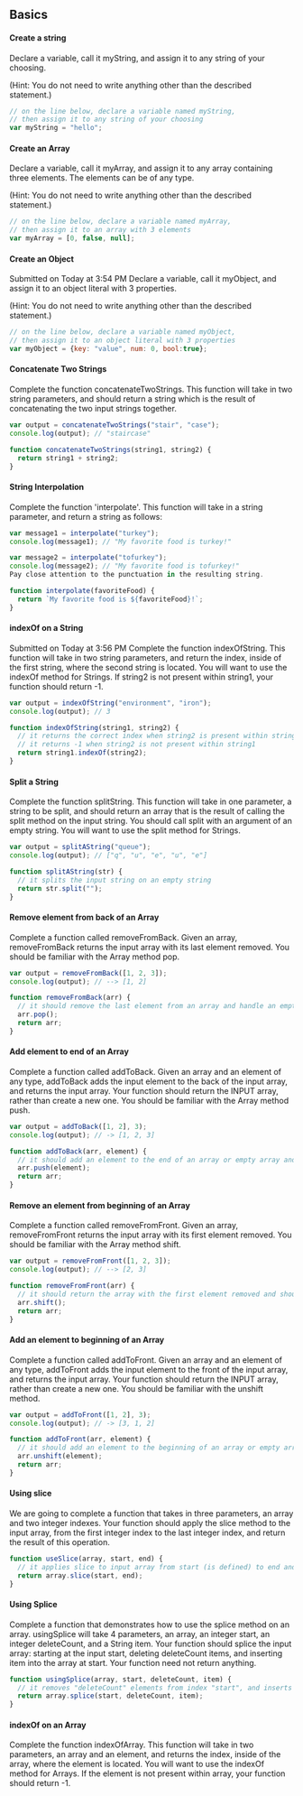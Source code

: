 ## Basics

#### Create a string

Declare a variable, call it myString, and assign it to any string of your choosing.

(Hint: You do not need to write anything other than the described statement.)

```javascript
// on the line below, declare a variable named myString,
// then assign it to any string of your choosing
var myString = "hello";
```

#### Create an Array

Declare a variable, call it myArray, and assign it to any array containing three elements. The elements can be of any type.

(Hint: You do not need to write anything other than the described statement.)

```javascript
// on the line below, declare a variable named myArray,
// then assign it to an array with 3 elements
var myArray = [0, false, null];
```

#### Create an Object
Submitted on Today at 3:54 PM
Declare a variable, call it myObject, and assign it to an object literal with 3 properties.

(Hint: You do not need to write anything other than the described statement.)

```javascript
// on the line below, declare a variable named myObject,
// then assign it to an object literal with 3 properties
var myObject = {key: "value", num: 0, bool:true};
```

#### Concatenate Two Strings

Complete the function concatenateTwoStrings. This function will take in two string parameters, and should return a string which is the result of concatenating the two input strings together.

```javascript
var output = concatenateTwoStrings("stair", "case");
console.log(output); // "staircase"
```

```javascript
function concatenateTwoStrings(string1, string2) {
  return string1 + string2;
}
```

#### String Interpolation

Complete the function 'interpolate'. This function will take in a string parameter, and return a string as follows:

```javascript
var message1 = interpolate("turkey");
console.log(message1); // "My favorite food is turkey!"

var message2 = interpolate("tofurkey");
console.log(message2); // "My favorite food is tofurkey!"
Pay close attention to the punctuation in the resulting string.
```

```javascript
function interpolate(favoriteFood) {
  return `My favorite food is ${favoriteFood}!`;
}
```

#### indexOf on a String
Submitted on Today at 3:56 PM
Complete the function indexOfString. This function will take in two string parameters, and return the index, inside of the first string, where the second string is located. You will want to use the indexOf method for Strings. If string2 is not present within string1, your function should return -1.

```javascript
var output = indexOfString("environment", "iron");
console.log(output); // 3
```

```javascript
function indexOfString(string1, string2) {
  // it returns the correct index when string2 is present within string1
  // it returns -1 when string2 is not present within string1
  return string1.indexOf(string2);
}
```

#### Split a String

Complete the function splitString. This function will take in one parameter, a string to be split, and should return an array that is the result of calling the split method on the input string. You should call split with an argument of an empty string. You will want to use the split method for Strings.

```javascript
var output = splitAString("queue");
console.log(output); // ["q", "u", "e", "u", "e"]
```

```javascript
function splitAString(str) {
  // it splits the input string on an empty string
  return str.split("");
}
```

#### Remove element from back of an Array

Complete a function called removeFromBack. Given an array, removeFromBack returns the input array with its last element removed. You should be familiar with the Array method pop.

```javascript
var output = removeFromBack([1, 2, 3]);
console.log(output); // --> [1, 2]
```

```javascript
function removeFromBack(arr) {
  // it should remove the last element from an array and handle an empty array
  arr.pop();
  return arr;
}
```

#### Add element to end of an Array

Complete a function called addToBack. Given an array and an element of any type, addToBack adds the input element to the back of the input array, and returns the input array. Your function should return the INPUT array, rather than create a new one. You should be familiar with the Array method push.

```javascript
var output = addToBack([1, 2], 3);
console.log(output); // -> [1, 2, 3]
```

```javascript
function addToBack(arr, element) {
  // it should add an element to the end of an array or empty array and should be the same array instance that was passed in
  arr.push(element);
  return arr;
}
```

#### Remove an element from beginning of an Array

Complete a function called removeFromFront. Given an array, removeFromFront returns the input array with its first element removed. You should be familiar with the Array method shift.

```javascript
var output = removeFromFront([1, 2, 3]);
console.log(output); // --> [2, 3]
```

```javascript
function removeFromFront(arr) {
  // it should return the array with the first element removed and should handle an empty array
  arr.shift();
  return arr;
}
```

#### Add an element to beginning of an Array

Complete a function called addToFront. Given an array and an element of any type, addToFront adds the input element to the front of the input array, and returns the input array. Your function should return the INPUT array, rather than create a new one. You should be familiar with the unshift method.

```javascript
var output = addToFront([1, 2], 3);
console.log(output); // -> [3, 1, 2]
```

```javascript
function addToFront(arr, element) {
  // it should add an element to the beginning of an array or empty array and should be the same array instance that was passed in
  arr.unshift(element);
  return arr;
}
```

#### Using slice

We are going to complete a function that takes in three parameters, an array and two integer indexes. Your function should apply the slice method to the input array, from the first integer index to the last integer index, and return the result of this operation.

```javascript
function useSlice(array, start, end) {
  // it applies slice to input array from start (is defined) to end and returns the results with no index arguments are passed in
  return array.slice(start, end);
}
```

#### Using Splice

Complete a function that demonstrates how to use the splice method on an array. usingSplice will take 4 parameters, an array, an integer start, an integer deleteCount, and a String item. Your function should splice the input array: starting at the input start, deleting deleteCount items, and inserting item into the array at start. Your function need not return anything.

```javascript
function usingSplice(array, start, deleteCount, item) {
  // it removes "deleteCount" elements from index "start", and inserts "item"
  return array.splice(start, deleteCount, item);
}
```

#### indexOf on an Array

Complete the function indexOfArray. This function will take in two parameters, an array and an element, and returns the index, inside of the array, where the element is located. You will want to use the indexOf method for Arrays. If the element is not present within array, your function should return -1.







